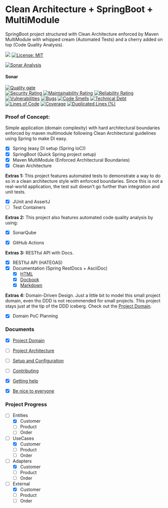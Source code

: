 # Clean Architecture + SpringBoot + MultiModule

SpringBoot project structured with Clean Architecture enforced by Maven MultiModule with whipped cream (Automated Tests) and a cherry added on top (Code Quality Analysis).

![](https://img.shields.io/badge/Status-WIP-orange) [![License: MIT](https://img.shields.io/badge/License-MIT-yellow.svg)](https://opensource.org/licenses/MIT)

[![Sonar Analysis](https://github.com/brunotacca/poc_cleanarch_spring_multimodule/actions/workflows/sonar.yml/badge.svg)](https://github.com/brunotacca/poc_cleanarch_spring_multimodule/actions/workflows/sonar.yml)

#### Sonar

[![Quality gate](https://sonarcloud.io/api/project_badges/quality_gate?project=brunotacca_poc_cleanarch_spring_multimodule)](https://sonarcloud.io/summary/new_code?id=brunotacca_poc_cleanarch_spring_multimodule) \
[![Security Rating](https://sonarcloud.io/api/project_badges/measure?project=brunotacca_poc_cleanarch_spring_multimodule&metric=security_rating)](https://sonarcloud.io/summary/new_code?id=brunotacca_poc_cleanarch_spring_multimodule) [![Maintainability Rating](https://sonarcloud.io/api/project_badges/measure?project=brunotacca_poc_cleanarch_spring_multimodule&metric=sqale_rating)](https://sonarcloud.io/summary/new_code?id=brunotacca_poc_cleanarch_spring_multimodule) [![Reliability Rating](https://sonarcloud.io/api/project_badges/measure?project=brunotacca_poc_cleanarch_spring_multimodule&metric=reliability_rating)](https://sonarcloud.io/summary/new_code?id=brunotacca_poc_cleanarch_spring_multimodule) \
[![Vulnerabilities](https://sonarcloud.io/api/project_badges/measure?project=brunotacca_poc_cleanarch_spring_multimodule&metric=vulnerabilities)](https://sonarcloud.io/summary/new_code?id=brunotacca_poc_cleanarch_spring_multimodule) [![Bugs](https://sonarcloud.io/api/project_badges/measure?project=brunotacca_poc_cleanarch_spring_multimodule&metric=bugs)](https://sonarcloud.io/summary/new_code?id=brunotacca_poc_cleanarch_spring_multimodule) [![Code Smells](https://sonarcloud.io/api/project_badges/measure?project=brunotacca_poc_cleanarch_spring_multimodule&metric=code_smells)](https://sonarcloud.io/summary/new_code?id=brunotacca_poc_cleanarch_spring_multimodule) [![Technical Debt](https://sonarcloud.io/api/project_badges/measure?project=brunotacca_poc_cleanarch_spring_multimodule&metric=sqale_index)](https://sonarcloud.io/summary/new_code?id=brunotacca_poc_cleanarch_spring_multimodule) \
[![Lines of Code](https://sonarcloud.io/api/project_badges/measure?project=brunotacca_poc_cleanarch_spring_multimodule&metric=ncloc)](https://sonarcloud.io/summary/new_code?id=brunotacca_poc_cleanarch_spring_multimodule) [![Coverage](https://sonarcloud.io/api/project_badges/measure?project=brunotacca_poc_cleanarch_spring_multimodule&metric=coverage)](https://sonarcloud.io/summary/new_code?id=brunotacca_poc_cleanarch_spring_multimodule) [![Duplicated Lines (%)](https://sonarcloud.io/api/project_badges/measure?project=brunotacca_poc_cleanarch_spring_multimodule&metric=duplicated_lines_density)](https://sonarcloud.io/summary/new_code?id=brunotacca_poc_cleanarch_spring_multimodule)

### Proof of Concept:

Simple application (domain complexity) with hard architectural boundaries enforced by maven multimodule following Clean Architectural guidelines using Spring to make DI easy.

- [x] Spring (easy DI setup (Spring IoC))
- [x] SpringBoot (Quick Spring project setup)
- [x] Maven MultiModule (Enforced Architectural Boundaries)
- [x] Clean Architecture

**Extras 1:** This project features automated tests to demonstrate a way to do so in a clean architecture style with enforced boundaries. Since this is not a real-world application, the test suit doesn't go further than integration and unit tests.

- [x] JUnit and AssertJ
- [ ] Test Containers

**Extras 2:** This project also features automated code quality analysis by using:

- [x] SonarQube
- [x] GitHub Actions


**Extras 3:** RESTful API with Docs.

- [x] RESTful API (HATEOAS)
- [x] Documentation (Spring RestDocs + AsciiDoc)
  - [x] [HTML](ca-spring-multimodule/external/apis/docs/html/api-guide.html)
  - [x] [Docbook](ca-spring-multimodule/external/apis/docs/docbook/api-guide.xml)
  - [x] [Markdown](ca-spring-multimodule/external/apis/docs/md/api-guide.md)

**Extras 4:** Domain-Driven Design. Just a little bit to model this small project domain, even tho DDD is not recommended for small projects. This project stays just at the tip of the DDD iceberg. Check out the [Project Domain]. 

- [x] Domain PoC Planning


### Documents

* [x] [Project Domain]
* [ ] [Project Architecture]
* [ ] [Setup and Configuration]
* [ ] [Contributing]
* [x] [Getting help]
* [x] [Be nice to everyone]


### Project Progress

- [ ] Entities
  - [x] Customer
  - [ ] Product
  - [ ] Order
- [ ] UseCases
  - [x] Customer
  - [ ] Product
  - [ ] Order
- [ ] Adapters
  - [x] Customer
  - [ ] Product
  - [ ] Order
- [ ] External
  - [x] Customer
  - [ ] Product
  - [ ] Order

[Project Domain]: docs/PROJECT_DOMAIN.md
[Project Architecture]: docs/PROJECT_ARCHITECTURE.md
[Setup and Configuration]: docs/GET_STARTED.md
[Contributing]: docs/CONTRIBUTING.md
[Getting help]: docs/SUPPORT.md
[Be nice to everyone]: docs/CODE_OF_CONDUCT.md

